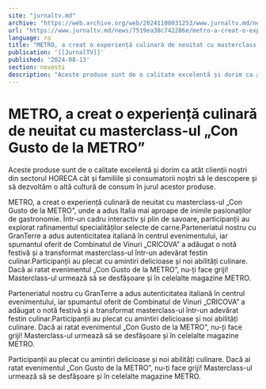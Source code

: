 ```yaml
---
site: "jurnaltv.md"
archive: "https://web.archive.org/web/20241108031253/www.jurnaltv.md/news/7519ea38c742286e/metro-a-creat-o-experienta-culinara-de-neuitat-cu-masterclass-ul-con-gusto-de-la-metro.html"
url: "https://www.jurnaltv.md/news/7519ea38c742286e/metro-a-creat-o-experienta-culinara-de-neuitat-cu-masterclass-ul-con-gusto-de-la-metro.html"
language: ro
title: "METRO, a creat o experiență culinară de neuitat cu masterclass-ul „Con Gusto de la METRO”"
publication: '[[JurnalTV]]'
published: '2024-08-13'
section: novosti
description: "Aceste produse sunt de o calitate excelentă și dorim ca atât clienții noștri din sectorul HORECA cât și familiile și consumatorii noștri să le descopere și să dezvoltăm o altă cultură de consum în jurul acestor produse."
---
```


# METRO, a creat o experiență culinară de neuitat cu masterclass-ul „Con Gusto de la METRO”

Aceste produse sunt de o calitate excelentă și dorim ca atât clienții noștri din sectorul HORECA cât și familiile și consumatorii noștri să le descopere și să dezvoltăm o altă cultură de consum în jurul acestor produse.

METRO, a creat o experiență culinară de neuitat cu masterclass-ul „Con Gusto de la METRO”, unde a adus Italia mai aproape de inimile pasionaților de gastronomie. Într-un cadru interactiv și plin de savoare, participanții au explorat rafinamentul specialităților selecte de carne.Parteneriatul nostru cu GranTerre a adus autenticitatea italiană în centrul evenimentului, iar spumantul oferit de Combinatul de Vinuri „CRICOVA” a adăugat o notă festivă și a transformat masterclass-ul într-un adevărat festin culinar.Participanții au plecat cu amintiri delicioase și noi abilități culinare. Dacă ai ratat evenimentul „Con Gusto de la METRO”, nu-ți face griji! Masterclass-ul urmează să se desfășoare și în celelalte magazine METRO.

Parteneriatul nostru cu GranTerre a adus autenticitatea italiană în centrul evenimentului, iar spumantul oferit de Combinatul de Vinuri „CRICOVA” a adăugat o notă festivă și a transformat masterclass-ul într-un adevărat festin culinar.Participanții au plecat cu amintiri delicioase și noi abilități culinare. Dacă ai ratat evenimentul „Con Gusto de la METRO”, nu-ți face griji! Masterclass-ul urmează să se desfășoare și în celelalte magazine METRO.

Participanții au plecat cu amintiri delicioase și noi abilități culinare. Dacă ai ratat evenimentul „Con Gusto de la METRO”, nu-ți face griji! Masterclass-ul urmează să se desfășoare și în celelalte magazine METRO.